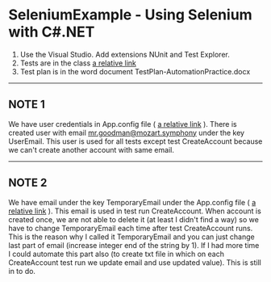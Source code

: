 SeleniumExample - Using Selenium with C#.NET
===============

1. Use the Visual Studio. Add extensions NUnit and Test Explorer.
2. Tests are in the class [a relative link](MainScenarios.cs)
3. Test plan is in the word document TestPlan-AutomationPractice.docx

---
## NOTE 1
We have user credentials in App.config file ( [a relative link](/GuiTests/App.config) ).
There is created user with email mr.goodman@mozart.symphony under the key UserEmail.
This user is used for all tests except test CreateAccount because we can't create another account with same email.

---
## NOTE 2
We have email under the key TemporaryEmail under the App.config file ( [a relative link](/GuiTests/App.config) ).
This email is used in test run CreateAccount.
When account is created once, we are not able to delete it (at least I didn't find a way) so we have to change TemporaryEmail each time after test CreateAccount runs.
This is the reason why I called it TemporaryEmail and you can just change last part of email (increase integer end of the string by 1).
If I had more time I could automate this part also (to create txt file in which on each CreateAccount test run we update email and use updated value). This is still in to do.
